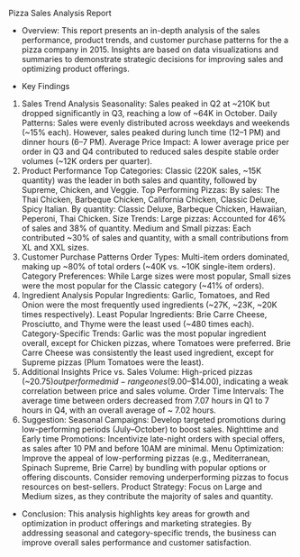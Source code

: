 Pizza Sales Analysis Report
- Overview:
This report presents an in-depth analysis of the sales performance, product trends, and customer purchase patterns for the a pizza company in 2015. Insights are based on data visualizations and summaries to demonstrate strategic decisions for improving sales and optimizing product offerings.

- Key Findings
1. Sales Trend Analysis
Seasonality: Sales peaked in Q2 at ~210K but dropped significantly in Q3, reaching a low of ~64K in October.
Daily Patterns: Sales were evenly distributed across weekdays and weekends (~15% each). However, sales peaked during lunch time (12–1 PM) and dinner hours (6–7 PM).
Average Price Impact: A lower average price per order in Q3 and Q4 contributed to reduced sales despite stable order volumes (~12K orders per quarter).
2. Product Performance
Top Categories:
Classic (220K sales, ~15K quantity) was the leader in both sales and quantity, followed by Supreme, Chicken, and Veggie.
Top Performing Pizzas:
By sales: The Thai Chicken, Barbeque Chicken, California Chicken, Classic Deluxe, Spicy Italian.
By quantity: Classic Deluxe, Barbeque Chicken, Hawaiian, Peperoni, Thai Chicken.
Size Trends:
Large pizzas: Accounted for 46% of sales and 38% of quantity.
Medium and Small pizzas: Each contributed ~30% of sales and quantity, with a small contributions from XL and XXL sizes.
3. Customer Purchase Patterns
Order Types: Multi-item orders dominated, making up ~80% of total orders (~40K vs. ~10K single-item orders).
Category Preferences: While Large sizes were most popular, Small sizes were the most popular for the Classic category (~41% of orders).
4. Ingredient Analysis
Popular Ingredients: Garlic, Tomatoes, and Red Onion were the most frequently used ingredients (~27K, ~23K, ~20K times respectively).
Least Popular Ingredients: Brie Carre Cheese, Prosciutto, and Thyme were the least used (~480 times each).
Category-Specific Trends:
Garlic was the most popular ingredient overall, except for Chicken pizzas, where Tomatoes were preferred.
Brie Carre Cheese was consistently the least used ingredient, except for Supreme pizzas (Plum Tomatoes were the least).
5. Additional Insights
Price vs. Sales Volume: High-priced pizzas (~$20.75) outperformed mid-range ones ($9.00–$14.00), indicating a weak correlation between price and sales volume.
Order Time Intervals: The average time between orders decreased from 7.07 hours in Q1 to 7 hours in Q4, with an overall average of ~ 7.02 hours.
6. Suggestion:
Seasonal Campaigns: Develop targeted promotions during low-performing periods (July–October) to boost sales.
Nighttime and Early time Promotions: Incentivize late-night orders with special offers, as sales after 10 PM and before 10AM are minimal.
Menu Optimization:
Improve the appeal of low-performing pizzas (e.g., Mediterranean, Spinach Supreme, Brie Carre) by bundling with popular options or offering discounts.
Consider removing underperforming pizzas to focus resources on best-sellers.
Product Strategy: Focus on Large and Medium sizes, as they contribute the majority of sales and quantity.
- Conclusion:
This analysis highlights key areas for growth and optimization in product offerings and marketing strategies. By addressing seasonal and category-specific trends, the business can improve overall sales performance and customer satisfaction.

